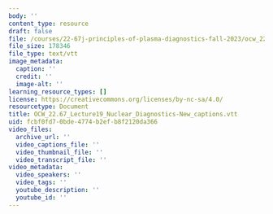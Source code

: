 ```yaml
---
body: ''
content_type: resource
draft: false
file: /courses/22-67j-principles-of-plasma-diagnostics-fall-2023/ocw_2267_lecture19_nuclear_diagnostics-new_captions.vtt
file_size: 178346
file_type: text/vtt
image_metadata:
  caption: ''
  credit: ''
  image-alt: ''
learning_resource_types: []
license: https://creativecommons.org/licenses/by-nc-sa/4.0/
resourcetype: Document
title: OCW_22.67_Lecture19_Nuclear_Diagnostics-New_captions.vtt
uid: fcbf0fd7-0bde-4774-b2ef-b8f2120da366
video_files:
  archive_url: ''
  video_captions_file: ''
  video_thumbnail_file: ''
  video_transcript_file: ''
video_metadata:
  video_speakers: ''
  video_tags: ''
  youtube_description: ''
  youtube_id: ''
---
```

